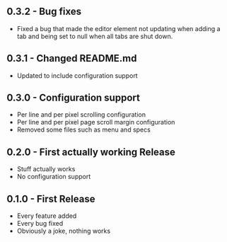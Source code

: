 ## 0.3.2 - Bug fixes
* Fixed a bug that made the editor element not updating when adding a tab and being set to null when all tabs are shut down.

## 0.3.1 - Changed README.md
* Updated to include configuration support


## 0.3.0 - Configuration support
* Per line and per pixel scrolling configuration
* Per line and per pixel page scroll margin configuration
* Removed some files such as menu and specs

## 0.2.0 - First actually working Release
* Stuff actually works
* No configuration support

## 0.1.0 - First Release
* Every feature added
* Every bug fixed
* Obviously a joke, nothing works

